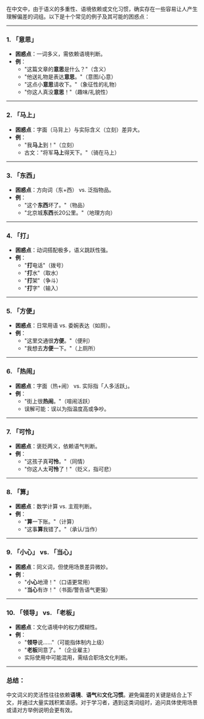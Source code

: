 在中文中，由于语义的多重性、语境依赖或文化习惯，确实存在一些容易让人产生理解偏差的词组。以下是十个常见的例子及其可能的困惑点：

---

### 1. **「意思」**  
   - **困惑点**：一词多义，需依赖语境判断。  
   - **例**：  
     - "这篇文章的**意思**是什么？"（含义）  
     - "他送礼物是表达**意思**。"（意图/心意）  
     - "这点小**意思**请收下。"（象征性的礼物）  
     - "你这人真没**意思**！"（趣味/礼貌性）

---

### 2. **「马上」**  
   - **困惑点**：字面（马背上）与实际含义（立刻）差异大。  
   - **例**：  
     - "我**马上**到！"（立刻）  
     - 古文："将军**马上**得天下。"（骑在马上）

---

### 3. **「东西」**  
   - **困惑点**：方向词（东+西） vs. 泛指物品。  
   - **例**：  
     - "这个**东西**坏了。"（物品）  
     - "北京城**东西**长20公里。"（地理方向）

---

### 4. **「打」**  
   - **困惑点**：动词搭配极多，语义跳跃性强。  
   - **例**：  
     - "**打**电话"（拨号）  
     - "**打**水"（取水）  
     - "**打**架"（争斗）  
     - "**打**字"（输入）

---

### 5. **「方便」**  
   - **困惑点**：日常用语 vs. 委婉表达（如厕）。  
   - **例**：  
     - "这里交通很**方便**。"（便利）  
     - "我想去**方便**一下。"（上厕所）

---

### 6. **「热闹」**  
   - **困惑点**：字面（热+闹） vs. 实际指「人多活跃」。  
   - **例**：  
     - "街上很**热闹**。"（喧闹活跃）  
     - 误解可能：误以为指温度高或争吵。

---

### 7. **「可怜」**  
   - **困惑点**：褒贬两义，依赖语气判断。  
   - **例**：  
     - "这孩子真**可怜**。"（同情）  
     - "你这人太**可怜**了！"（贬义，指可悲）

---

### 8. **「算」**  
   - **困惑点**：数学计算 vs. 主观判断。  
   - **例**：  
     - "**算**一下账。"（计算）  
     - "这事**算**我错了。"（承认/当作）

---

### 9. **「小心」 vs. 「当心」**  
   - **困惑点**：同义词，但使用场景差异微妙。  
   - **例**：  
     - "**小心**地滑！"（口语更常用）  
     - "**当心**有诈！"（书面/警告语气更强）

---

### 10. **「领导」 vs. 「老板」**  
   - **困惑点**：文化语境中的权力模糊性。  
   - **例**：  
     - "**领导**说……"（可能指体制内上级）  
     - "**老板**同意了。"（企业雇主）  
     - 实际使用中可能混用，需结合职场文化判断。

---

### 总结：  
中文词义的灵活性往往依赖**语境**、**语气**和**文化习惯**。避免偏差的关键是结合上下文，并通过大量实践积累语感。对于学习者，遇到这类词组时，追问具体使用场景或请对方举例说明会更有效。